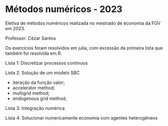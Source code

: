 # Métodos numéricos - 2023
Eletiva de métodos numéricos realizada no mestrado de economia da FGV em 2023.

Professor: Cézar Santos

Os exercícios foram resolvidos em julia, com excessão da primeira lista que também foi resolvida em R.

Lista 1: Discretizar processos contínuos

Lista 2: Solução de um modelo SBC
- iteração da função valor;
- accelerator method;
- multigrid method;
- endogenous grid method;
  
Lista 3: Integração numérica

Lista 4: Solucionar numericamente economia com agentes heterogêneos
